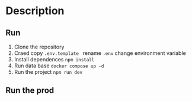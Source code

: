 # Description

## Run

1. Clone the repository
2. Craed copy `.env.template ` rename `.env` change environment variable
3. Install dependences `npm install`
4. Run data base `docker compose up -d`
5. Run the project `npm run dev`

## Run the prod
